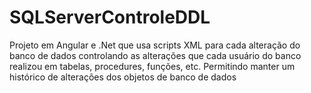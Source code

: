 # SQLServerControleDDL
Projeto em Angular e .Net que usa scripts XML para cada alteração do banco de dados controlando as alterações que cada usuário do banco realizou em tabelas, procedures, funções, etc. Permitindo manter um histórico de alterações dos objetos de banco de dados
